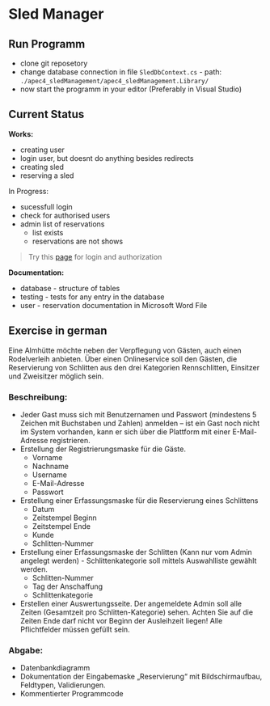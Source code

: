 # Sled Manager

## Run Programm

- clone git reposetory
- change database connection in file `SledDbContext.cs` - path: `./apec4_sledManagement/apec4_sledManagement.Library/`
- now start the programm in your editor (Preferably in Visual Studio)

## Current Status

**Works:**
- creating user
- login user, but doesnt do anything besides redirects
- creating sled
- reserving a sled

In Progress:
- sucessfull login
- check for authorised users 
- admin list of reservations
    - list exists
    - reservations are not shows


> Try this [page](https://blazorhelpwebsite.com/ViewBlogPost/36) for login and authorization

**Documentation:**
- database -  structure of tables
- testing - tests for any entry in the database
- user - reservation documentation in Microsoft Word File

## Exercise in german

Eine Almhütte möchte neben der Verpflegung von Gästen, auch einen Rodelverleih anbieten. Über einen Onlineservice soll den Gästen, die Reservierung von Schlitten aus den drei Kategorien Rennschlitten, Einsitzer und Zweisitzer möglich sein. 

### Beschreibung:
- Jeder Gast muss sich mit Benutzernamen und Passwort (mindestens 5 Zeichen mit Buchstaben und Zahlen) anmelden – ist ein Gast noch nicht im System vorhanden, kann er sich über die Plattform mit einer E-Mail-Adresse registrieren. 
- Erstellung der Registrierungsmaske für die Gäste. 
    - Vorname 
    - Nachname 
    - Username 
    - E-Mail-Adresse 
    - Passwort 
- Erstellung einer Erfassungsmaske für die Reservierung eines Schlittens 
    - Datum 
    - Zeitstempel Beginn 
    - Zeitstempel Ende 
    - Kunde 
    - Schlitten-Nummer 
- Erstellung einer Erfassungsmaske der Schlitten (Kann nur vom Admin angelegt werden) - Schlittenkategorie soll mittels Auswahlliste gewählt werden. 
    - Schlitten-Nummer 
    - Tag der Anschaffung 
    - Schlittenkategorie 
- Erstellen einer Auswertungsseite. Der angemeldete Admin soll alle Zeiten (Gesamtzeit pro Schlitten-Kategorie) sehen. Achten Sie auf die Zeiten Ende darf nicht vor Beginn der Ausleihzeit liegen! Alle Pflichtfelder müssen gefüllt sein. 

### Abgabe: 
- Datenbankdiagramm 
- Dokumentation der Eingabemaske „Reservierung“ mit Bildschirmaufbau, Feldtypen, Validierungen. 
- Kommentierter Programmcode 
